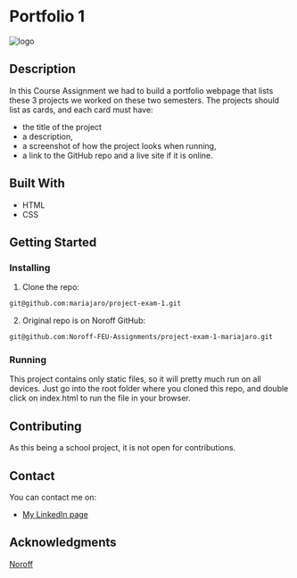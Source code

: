 # Portfolio 1

![logo](images/)


## Description

In this Course Assignment we had to build a portfolio webpage that lists these 3 projects we worked on these two semesters. The projects should list as cards, and each card must have:

- the title of the project
- a description,
- a screenshot of how the project looks when running,
- a link to the GitHub repo and a live site if it is online.

## Built With

- HTML
- CSS

## Getting Started

### Installing 

1. Clone the repo:

```bash
git@github.com:mariajaro/project-exam-1.git
```

2. Original repo is on Noroff GitHub:

```bash
git@github.com:Noroff-FEU-Assignments/project-exam-1-mariajaro.git
```

### Running

This project contains only static files, so it will pretty much run on all devices. Just go into the root folder where you cloned this repo, and double click on index.html to run the file in your browser.

## Contributing

As this being a school project, it is not open for contributions.

## Contact

You can contact me on:
- [My LinkedIn page](https://www.linkedin.com/in/maria-jaroszewska-94a63b241/)


## Acknowledgments

[Noroff](https://www.noroff.no/en)
